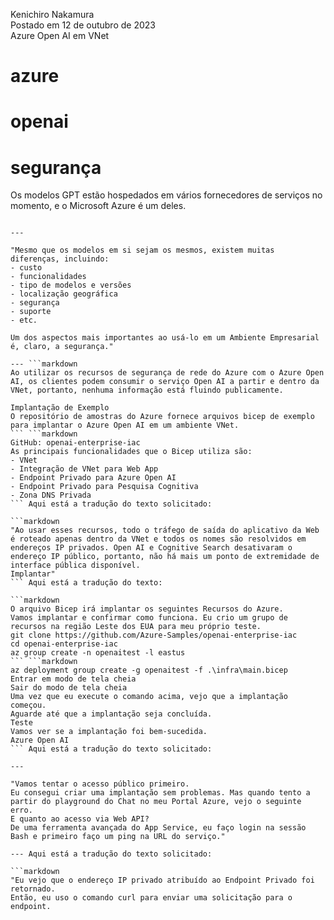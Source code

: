 Kenichiro Nakamura  
Postado em 12 de outubro de 2023  
Azure Open AI em VNet  
# azure  
# openai  
# segurança  
Os modelos GPT estão hospedados em vários fornecedores de serviços no momento, e o Microsoft Azure é um deles.
``` Claro! Aqui está a tradução do texto:

---

"Mesmo que os modelos em si sejam os mesmos, existem muitas diferenças, incluindo:
- custo
- funcionalidades
- tipo de modelos e versões
- localização geográfica
- segurança
- suporte
- etc.

Um dos aspectos mais importantes ao usá-lo em um Ambiente Empresarial é, claro, a segurança."

--- ```markdown
Ao utilizar os recursos de segurança de rede do Azure com o Azure Open AI, os clientes podem consumir o serviço Open AI a partir e dentro da VNet, portanto, nenhuma informação está fluindo publicamente.

Implantação de Exemplo
O repositório de amostras do Azure fornece arquivos bicep de exemplo para implantar o Azure Open AI em um ambiente VNet.
``` ```markdown
GitHub: openai-enterprise-iac
As principais funcionalidades que o Bicep utiliza são:
- VNet
- Integração de VNet para Web App
- Endpoint Privado para Azure Open AI
- Endpoint Privado para Pesquisa Cognitiva
- Zona DNS Privada
``` Aqui está a tradução do texto solicitado:

```markdown
"Ao usar esses recursos, todo o tráfego de saída do aplicativo da Web é roteado apenas dentro da VNet e todos os nomes são resolvidos em endereços IP privados. Open AI e Cognitive Search desativaram o endereço IP público, portanto, não há mais um ponto de extremidade de interface pública disponível.
Implantar"
``` Aqui está a tradução do texto:

```markdown
O arquivo Bicep irá implantar os seguintes Recursos do Azure.
Vamos implantar e confirmar como funciona. Eu crio um grupo de recursos na região Leste dos EUA para meu próprio teste.
git clone https://github.com/Azure-Samples/openai-enterprise-iac
cd openai-enterprise-iac
az group create -n openaitest -l eastus
``` ```markdown
az deployment group create -g openaitest -f .\infra\main.bicep
Entrar em modo de tela cheia
Sair do modo de tela cheia
Uma vez que eu execute o comando acima, vejo que a implantação começou.
Aguarde até que a implantação seja concluída.
Teste
Vamos ver se a implantação foi bem-sucedida.
Azure Open AI
``` Aqui está a tradução do texto solicitado:

---

"Vamos tentar o acesso público primeiro.  
Eu consegui criar uma implantação sem problemas. Mas quando tento a partir do playground do Chat no meu Portal Azure, vejo o seguinte erro.  
E quanto ao acesso via Web API?  
De uma ferramenta avançada do App Service, eu faço login na sessão Bash e primeiro faço um ping na URL do serviço."

--- Aqui está a tradução do texto solicitado:

```markdown
"Eu vejo que o endereço IP privado atribuído ao Endpoint Privado foi retornado.
Então, eu uso o comando curl para enviar uma solicitação para o endpoint.